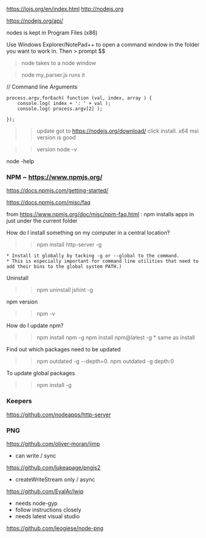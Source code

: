 
https://iojs.org/en/index.html
http://nodejs.org

https://nodejs.org/api/

nodes is kept in Program Files (x86)

Use Windows Explorer/NotePad++ to open a command window in the folder you want to work in. Then > prompt $$

> node
takes to a node window

> node my_parser.js
runs it



// Command line Arguments

	process.argv.forEach( function (val, index, array ) {
		console.log( index + ': ' + val );
		console.log( process.argv[2] );

	});

>> update
got to https://nodejs.org/download/ click install.
x64 msi version is good

>> version
node -v

node -help

### NPM ~ https://www.npmjs.org/

https://docs.npmjs.com/getting-started/

https://docs.npmjs.com/misc/faq

from https://www.npmjs.org/doc/misc/npm-faq.html :
npm installs apps in just under the current folder

How do I install something on my computer in a central location?
>> npm install http-server -g

	* Install it globally by tacking -g or --global to the command.
	* This is especially important for command line utilities that need to add their bins to the global system PATH.)

Uninstall
>> npm uninstall jshint -g

npm version

>> npm -v


How do I update npm?

>> npm install npm -g
>> npm install npm@latest -g
	* same as install


Find out which packages need to be updated
>> npm outdated -g --depth=0.
>> npm outdated -g depth:0

To update global packages

>> npm install <package> -g



### Keepers


https://github.com/nodeapps/http-server

### PNG

https://github.com/oliver-moran/jimp

* can write / sync

https://github.com/lukeapage/pngjs2

* createWriteStream only / async

https://github.com/EyalAr/lwip
* needs node-gyp
* follow instructions closely
* needs latest visual studio



https://github.com/leogiese/node-png
